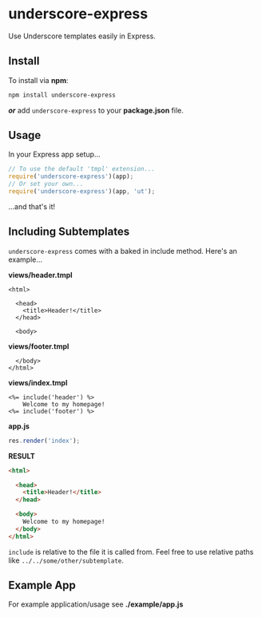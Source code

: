 # underscore-express

Use Underscore templates easily in Express.

## Install

To install via **npm**:
```bash
npm install underscore-express
```

***or*** add `underscore-express` to your **package.json** file.

## Usage

In your Express app setup...

```js
// To use the default 'tmpl' extension...
require('underscore-express')(app);
// Or set your own...
require('underscore-express')(app, 'ut');
```

...and that's it!

## Including Subtemplates

`underscore-express` comes with a baked in include method. Here's an example...

**views/header.tmpl**
```tmpl
<html>

  <head>
    <title>Header!</title>
  </head>

  <body>
```

**views/footer.tmpl**
```tmpl
  </body>
</html>
```

**views/index.tmpl**
```tmpl
<%= include('header') %>
    Welcome to my homepage!
<%= include('footer') %>
```

**app.js**
```js
res.render('index');
```

**RESULT**
```html
<html>

  <head>
    <title>Header!</title>
  </head>

  <body>
    Welcome to my homepage!
  </body>
</html>
```

`include` is relative to the file it is called from. Feel free to use relative paths like `../../some/other/subtemplate`.

## Example App

For example application/usage see **./example/app.js**

